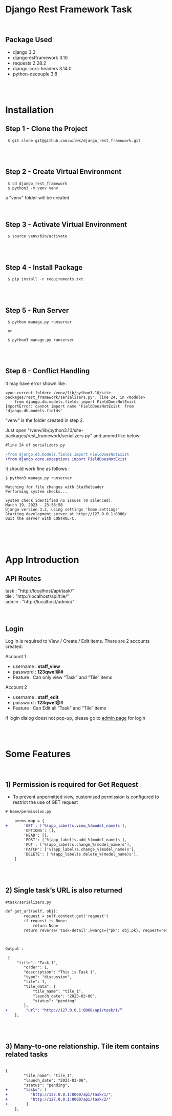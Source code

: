# Django Rest Framework Task

<br>


## Package Used
- django 3.2 <br>
- djangorestframework 3.10<br>
- requests 2.28.2<br>
- django-cors-headers 3.14.0<br>
- python-decouple 3.8<br>

<br>
<br>

# Installation

## Step 1 - Clone the Project
```
 $ git clone git@github.com:wilws/django_rest_framework.git
```
<br>
<br>


## Step 2 - Create Virtual Environment
```
 $ cd django_rest_framework
 $ python3 -m venv venv
```

a "venv" folder will be created
<br>
<br>
<br>


## Step 3 - Activate Virtual Environment
```
 $ source venv/bin/activate
```
<br>
<br>



## Step 4 - Install Package
```
 $ pip install -r requirements.txt
```
<br>
<br>

## Step 5 - Run Server
```
 $ python manage.py runserver

 or 

 $ python3 manage.py runserver
```
<br>
<br>

## Step 6 - Conflict Handling

It may have error shown like :
```
<you-current-folder> /venv/lib/python3.10/site-packages/rest_framework/serializers.py", line 24, in <module>
    from django.db.models.fields import FieldDoesNotExist
ImportError: cannot import name 'FieldDoesNotExist' from 'django.db.models.fields'

```
"venv" is the folder created in step 2.

Just open "/venv/lib/python3.10/site-packages/rest_framework/serializers.py" and amend like below:


```diff
#line 24 of serializers.py

-from django.db.models.fields import FieldDoesNotExist
+from django.core.exceptions import FieldDoesNotExist

```

It should work fine as follows :
```
$ python3 manage.py runserver

Watching for file changes with StatReloader
Performing system checks...

System check identified no issues (0 silenced).
March 19, 2023 - 23:38:58
Django version 3.2, using settings 'home.settings'
Starting development server at http://127.0.0.1:8000/
Quit the server with CONTROL-C.
```


<br>
<br>
<br>

# App Introduction

## API Routes
task : "http://localhost/api/task/" <br>
tile : "http://localhost/api/tile/" <br>
admin : "http://localhost/admin/"
<br>
<br>
<br>

## Login
Log in is required to View / Create / Edit items. There are 2 accounts created: <br>

Account 1
- username : **staff_view** <br> 
- password : **123qwe!@#** <br> 
- Feature : Can only view  “Task” and “Tile” items <br>

Account 2
- username : **staff_edit** <br> 
- password : **123qwe!@#** <br> 
- Feature : Can Edit all “Task” and “Tile” items

If login dialog doest not pop-up, please go to [admin page]("http://127.0.0.1:8000/admin/") for login

<br>
<br>

# Some Features

<br>

## 1) Permission is required for Get Request   
- To prevent unpermitted view, customised permission is configured to restrict the use of GET request

```diff
# home/permission.py

    perms_map = {
+       'GET': ['%(app_label)s.view_%(model_name)s'],   
        'OPTIONS': [],
        'HEAD': [],
        'POST': ['%(app_label)s.add_%(model_name)s'],
        'PUT': ['%(app_label)s.change_%(model_name)s'],
        'PATCH': ['%(app_label)s.change_%(model_name)s'],
        'DELETE': ['%(app_label)s.delete_%(model_name)s'],
    }

```

<br>
<br>

## 2) Single task’s URL is also returned  


```diff
#task/serializers.py

def get_url(self, obj):
        request = self.context.get('request')
        if request is None:
            return None
        return reverse('task-detail',kwargs={"pk": obj.pk}, request=request)



Output :

 {
     "title": "Task_1",
        "order": 1,
        "description": "This is Task 1",
        "type": "discussion",
        "tile": 1,
        "tile_data": {
            "tile_name": "tile_1",
            "launch_date": "2023-03-06",
            "status": "pending"
        },
+        "url": "http://127.0.0.1:8000/api/task/1/“       
    },


```


<br>
<br>

## 3) Many-to-one relationship. Tile item contains related tasks 


```diff

{
        "tile_name": "tile_1",
        "launch_date": "2023-03-06",
        "status": "pending",
+       "tasks": [
+          "http://127.0.0.1:8000/api/task/1/",
+          "http://127.0.0.1:8000/api/task/2/"
+        ]
    },


```

